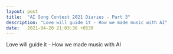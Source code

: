 ```yaml
---
layout: post
title:  "AI Song Contest 2021 Diaries - Part 3"
description: "Love will guide it - How we made music with AI"
date:   2021-04-20 21:03:36 +0530
---
```


Love will guide it - How we made music with AI



